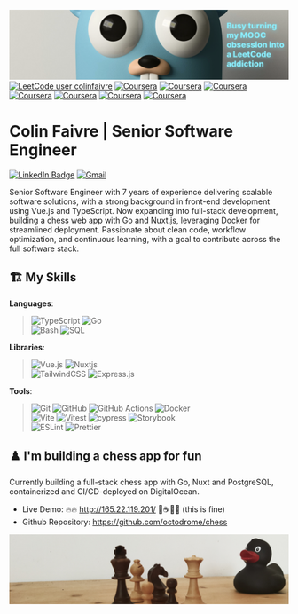 ![cover image](./cover_2.png?raw=true)
[![LeetCode user colinfaivre](https://img.shields.io/badge/dynamic/json?style=flat&labelColor=black&color=%23ffa116&label=Leetcode&query=solved&url=https%3A%2F%2Fleetcode-badge.vercel.app%2Fapi%2Fusers%2Fcolinfaivre&logo=leetcode&logoColor=yellow)](https://leetcode.com/colinfaivre/)
[![Coursera](https://img.shields.io/badge/Stanford_University-Algorithms-%230056D2.svg?style=flat&logo=Coursera&logoColor=white)](https://www.coursera.org/account/accomplishments/specialization/certificate/JH9RQMPKRNH7)
[![Coursera](https://img.shields.io/badge/California_Institute_of_the_Arts-Game_Design-%230056D2.svg?style=flat&logo=Coursera&logoColor=white)](https://www.coursera.org/account/accomplishments/specialization/certificate/GKXUNQCCLT8T)
[![Coursera](https://img.shields.io/badge/California_Institute_of_the_Arts-Graphic_Design-%230056D2.svg?style=flat&logo=Coursera&logoColor=white)](https://www.coursera.org/account/accomplishments/specialization/certificate/TDS4RQ76CQW3)
[![Coursera](https://img.shields.io/badge/Imperial_College_of_London-Mathematics_for_Machine_Learning-%230056D2.svg?style=flat&logo=Coursera&logoColor=white)](https://www.coursera.org/account/accomplishments/specialization/certificate/TZM3C7L43V95)
[![Coursera](https://img.shields.io/badge/Hong_Kong_University-Server_Side_Development_with_Node.js-%230056D2.svg?style=flat&logo=Coursera&logoColor=white)](https://www.coursera.org/account/accomplishments/certificate/DF33K5SBSSRA)
[![Coursera](https://img.shields.io/badge/California_Institute_of_the_Arts-UI_UX_Design-%230056D2.svg?style=flat&logo=Coursera&logoColor=white)](https://www.coursera.org/account/accomplishments/specialization/certificate/CNFBDZFEL8EZ)
[![Coursera](https://img.shields.io/badge/Deeplearning.ai-Deep_Learning-%230056D2.svg?style=flat&logo=Coursera&logoColor=white)](https://www.coursera.org/account/accomplishments/specialization/certificate/45ZLWS394SJD)

# Colin Faivre | Senior Software Engineer 

[![LinkedIn Badge](https://img.shields.io/badge/LinkedIn-informational?style=for-the-badge&logo=linkedin&logoColor=white&color=0D76A8)](https://www.linkedin.com/in/colin-faivre/)
[![Gmail](https://img.shields.io/badge/Gmail-D14836?style=for-the-badge&logo=gmail&logoColor=white)](mailto:colin.faivre@gmail.com)

Senior Software Engineer with 7 years of experience delivering scalable software solutions, with a strong background in front-end development using Vue.js and TypeScript. Now expanding into full-stack development, building a chess web app with Go and Nuxt.js, leveraging Docker for streamlined deployment. Passionate about clean code, workflow optimization, and continuous learning, with a goal to contribute across the full software stack.

## 🏗️ My Skills

__Languages__:

> ![TypeScript](https://img.shields.io/badge/Typescript-%23007ACC.svg?style=flat&logo=typescript&logoColor=white)
> ![Go](https://img.shields.io/badge/Go-%2300ADD8.svg?style=flat&logo=go&logoColor=white)
> <br>
> ![Bash](https://img.shields.io/badge/Bash-%23121011.svg?style=flat&logo=gnu-bash&logoColor=white)
> ![SQL](https://img.shields.io/badge/SQL-%23316192.svg?style=flat&logo=postgresql&logoColor=white)
  
__Libraries__:

> ![Vue.js](https://img.shields.io/badge/Vue3-%2335495e.svg?style=flat&logo=vuedotjs&logoColor=%234FC08D)
> ![Nuxtjs](https://img.shields.io/badge/Nuxt-002E3B?style=flat&logo=nuxtdotjs&logoColor=#00DC82)
> <br>
> ![TailwindCSS](https://img.shields.io/badge/TailwindCSS-%2338B2AC.svg?style=flat&logo=tailwind-css&logoColor=white)
> ![Express.js](https://img.shields.io/badge/Express.js-%23404d59.svg?style=flat&logo=express&logoColor=%2361DAFB)
  
__Tools__:

> ![Git](https://img.shields.io/badge/Git-%23F05033.svg?style=flat&logo=git&logoColor=white)
> ![GitHub](https://img.shields.io/badge/Github-%23121011.svg?style=flat&logo=github&logoColor=white)
> ![GitHub Actions](https://img.shields.io/badge/Github%20Actions-%232671E5.svg?style=flat&logo=githubactions&logoColor=white)
> ![Docker](https://img.shields.io/badge/Docker-%230db7ed.svg?style=flat&logo=docker&logoColor=white)
> <br>
> ![Vite](https://img.shields.io/badge/Vite-%23646CFF.svg?style=flat&logo=vite&logoColor=white)
> ![Vitest](https://img.shields.io/badge/-Vitest-252529?style=flat&logo=vitest&logoColor=FCC72B)
> ![cypress](https://img.shields.io/badge/-Cypress-%23E5E5E5?style=flat&logo=cypress&logoColor=058a5e)
> ![Storybook](https://img.shields.io/badge/-Storybook-FF4785?style=flat&logo=storybook&logoColor=white)
> <br>
> ![ESLint](https://img.shields.io/badge/ESLint-4B3263?style=flat&logo=eslint&logoColor=white)
> ![Prettier](https://img.shields.io/badge/Prettier-%23F7B93E.svg?style=flat&logo=prettier&logoColor=black)
  
## ♟️ I'm building a chess app for fun
Currently building a full-stack chess app with Go, Nuxt and PostgreSQL, containerized and CI/CD-deployed on DigitalOcean.
- Live Demo: 🔥🔥 http://165.22.119.201/ 🐶☕🔥🔥 (this is fine)
- Github Repository: https://github.com/octodrome/chess

![cover image](./chess_footer.jpg?raw=true)
